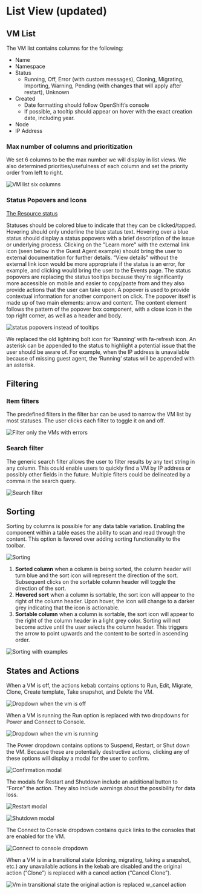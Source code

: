 # List View (updated)

## VM List

The VM list contains columns for the following:

* Name
* Namespace
* Status
  * Running, Off, Error (with custom messages), Cloning, Migrating, Importing, Warning, Pending (with changes that will apply after restart), Unknown
* Created
  * Date formatting should follow OpenShift’s console
  * If possible, a tooltip should appear on hover with the exact creation date, including year.
* Node
* IP Address

### Max number of columns and prioritization

We set 6 columns to be the max number we will display in list views. We also determined priorities/usefulness of each column and set the priority order from left to right.

![VM list six columns](img/vmlist.png)

### Status Popovers and Icons

[The Resource status](http://openshift.github.io/openshift-origin-design/web-console/4.0-designs/status/status)

Statuses should be colored blue to indicate that they can be clicked/tapped.
Hovering should only underline the blue status text.
Hovering over a blue status should display a status popovers with a brief description of the issue or underlying process.
Clicking on the "Learn more" with the external link icon (seen below in the Guest Agent example) should bring the user to external documentation for further details.
“View details” without the external link icon would be more appropriate if the status is an error, for example, and clicking would bring the user to the Events page.
The status popovers are replacing the status tooltips  because they're significantly more accessible on mobile and easier to copy/paste from and they also provide actions that the user can take upon.
A popover is used to provide contextual information for another component on click. The popover itself is made up of two main elements: arrow and content. The content element follows the pattern of the popover box component, with a close icon in the top right corner, as well as a header and body.

![status popovers instead of tooltips](img/statuspopovers.png)

We replaced the old lightning bolt icon for ‘Running’ with fa-refresh icon.
An asterisk can be appended to the status to highlight a potential issue that the user should be aware of. For example, when the IP address is unavailable because of missing guest agent, the ‘Running’ status will be appended with an asterisk.

## Filtering

### Item filters

The predefined filters in the filter bar can be used to narrow the VM list by most statuses. The user clicks each filter to toggle it on and off.

![Filter only the VMs with errors](img/itemfiltererror.png)

### Search filter

The generic search filter allows the user to filter results by any text string in any column. This could enable users to quickly find a VM by IP address or possibly other fields in the future. Multiple filters could be delineated by a comma in the search query.

![Search filter](img/searchfilter.png)

## Sorting

Sorting by columns is possible for any data table variation. Enabling the component within a table eases the ability to scan and read through the content. This option is favored over adding sorting functionality to the toolbar.

![Sorting](img/sorting.png)

1. **Sorted column** when a column is being sorted, the column header will turn blue and the sort icon will represent the direction of the sort. Subsequent clicks on the sortable column header will toggle the direction of the sort.
2. **Hovered sort** when a column is sortable, the sort icon will appear to the right of the column header. Upon hover, the icon will change to a darker grey indicating that the icon is actionable.
3. **Sortable column** when a column is sortable, the sort icon will appear to the right of the column header in a light grey color. Sorting will not become active until the user selects the column header. This triggers the arrow to point upwards and the content to be sorted in ascending order.

![Sorting with examples](img/sorting2.png)

## States and Actions

When a VM is off, the actions kebab contains options to Run, Edit, Migrate, Clone, Create template, Take snapshot, and Delete the VM.

![Dropdown when the vm is off](img/dropdownoff.png)

When a VM is running the Run option is replaced with two dropdowns for Power and Connect to Console.

![Dropdown when the vm is running](img/dropdowpower.png)

The Power dropdown contains options to Suspend, Restart, or Shut down the VM. Because these are potentially destructive actions, clicking any of these options will display a modal for the user to confirm.

![Confirmation modal](img/confirmationmodal.png)

The modals for Restart and Shutdown include an additional button to “Force” the action. They also include warnings about the possibility for data loss.

![Restart modal](img/restartmodal.png)

![Shutdown modal](img/shutdownmodal.png)

The Connect to Console dropdown contains quick links to the consoles that are enabled for the VM.

![Connect to console dropdown](img/connecttoconsoledropdown.png)

When a VM is in a transitional state (cloning, migrating, taking a snapshot, etc.) any unavailable actions in the kebab are disabled and the original action (“Clone”) is replaced with a cancel action (“Cancel Clone”).

![Vm in transitional state the original action is replaced w_cancel action](img/transitionalstatemenu.png)
